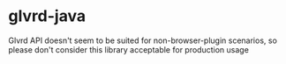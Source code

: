 # glvrd-java

Glvrd API doesn't seem to be suited for non-browser-plugin scenarios, so please don't consider this library acceptable for production usage

